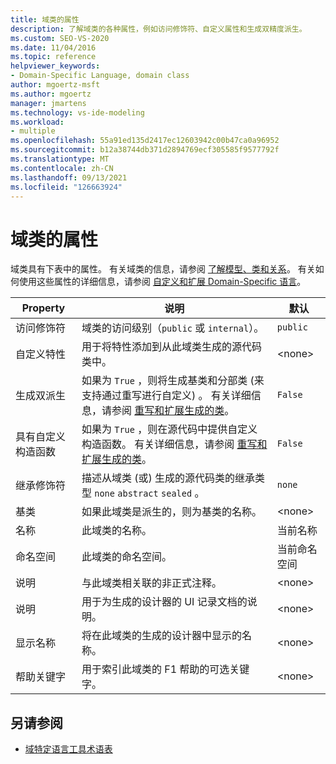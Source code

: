 ```yaml
---
title: 域类的属性
description: 了解域类的各种属性，例如访问修饰符、自定义属性和生成双精度派生。
ms.custom: SEO-VS-2020
ms.date: 11/04/2016
ms.topic: reference
helpviewer_keywords:
- Domain-Specific Language, domain class
author: mgoertz-msft
ms.author: mgoertz
manager: jmartens
ms.technology: vs-ide-modeling
ms.workload:
- multiple
ms.openlocfilehash: 55a91ed135d2417ec12603942c00b47ca0a96952
ms.sourcegitcommit: b12a38744db371d2894769ecf305585f9577792f
ms.translationtype: MT
ms.contentlocale: zh-CN
ms.lasthandoff: 09/13/2021
ms.locfileid: "126663924"
---
```

# <a name="properties-of-domain-classes"></a>域类的属性
域类具有下表中的属性。 有关域类的信息，请参阅 [了解模型、类和关系](../modeling/understanding-models-classes-and-relationships.md)。 有关如何使用这些属性的详细信息，请参阅 [自定义和扩展 Domain-Specific 语言](../modeling/customizing-and-extending-a-domain-specific-language.md)。

|Property|说明|默认|
|-|-|-|
|访问修饰符|域类的访问级别（`public` 或 `internal`）。|`public`|
|自定义特性|用于将特性添加到从此域类生成的源代码类中。|\<none>|
|生成双派生|如果为 `True` ，则将生成基类和分部类 (来支持通过重写进行自定义) 。 有关详细信息，请参阅 [重写和扩展生成的类](../modeling/overriding-and-extending-the-generated-classes.md)。|`False`|
|具有自定义构造函数|如果为 `True` ，则在源代码中提供自定义构造函数。 有关详细信息，请参阅 [重写和扩展生成的类](../modeling/overriding-and-extending-the-generated-classes.md)。|`False`|
|继承修饰符|描述从域类 (或) 生成的源代码类的继承类型 `none` `abstract` `sealed` 。|`none`|
|基类|如果此域类是派生的，则为基类的名称。|\<none>|
|名称|此域类的名称。|当前名称|
|命名空间|此域类的命名空间。|当前命名空间|
|说明|与此域类相关联的非正式注释。|\<none>|
|说明|用于为生成的设计器的 UI 记录文档的说明。|\<none>|
|显示名称|将在此域类的生成的设计器中显示的名称。|\<none>|
|帮助关键字|用于索引此域类的 F1 帮助的可选关键字。|\<none>|

## <a name="see-also"></a>另请参阅

- [域特定语言工具术语表](/previous-versions/bb126564(v=vs.100))